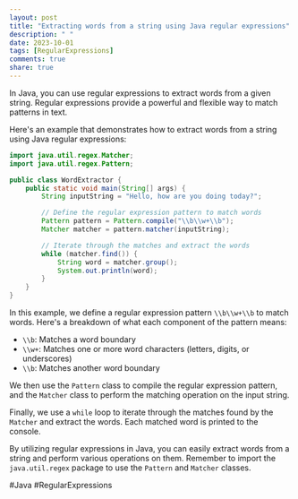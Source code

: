 ```yaml
---
layout: post
title: "Extracting words from a string using Java regular expressions"
description: " "
date: 2023-10-01
tags: [RegularExpressions]
comments: true
share: true
---
```


In Java, you can use regular expressions to extract words from a given string. Regular expressions provide a powerful and flexible way to match patterns in text.

Here's an example that demonstrates how to extract words from a string using Java regular expressions:

```java
import java.util.regex.Matcher;
import java.util.regex.Pattern;

public class WordExtractor {
    public static void main(String[] args) {
        String inputString = "Hello, how are you doing today?";

        // Define the regular expression pattern to match words
        Pattern pattern = Pattern.compile("\\b\\w+\\b");
        Matcher matcher = pattern.matcher(inputString);

        // Iterate through the matches and extract the words
        while (matcher.find()) {
            String word = matcher.group();
            System.out.println(word);
        }
    }
}
```

In this example, we define a regular expression pattern `\\b\\w+\\b` to match words. Here's a breakdown of what each component of the pattern means:
- `\\b`: Matches a word boundary
- `\\w+`: Matches one or more word characters (letters, digits, or underscores)
- `\\b`: Matches another word boundary

We then use the `Pattern` class to compile the regular expression pattern, and the `Matcher` class to perform the matching operation on the input string.

Finally, we use a `while` loop to iterate through the matches found by the `Matcher` and extract the words. Each matched word is printed to the console.

By utilizing regular expressions in Java, you can easily extract words from a string and perform various operations on them. Remember to import the `java.util.regex` package to use the `Pattern` and `Matcher` classes.

#Java #RegularExpressions